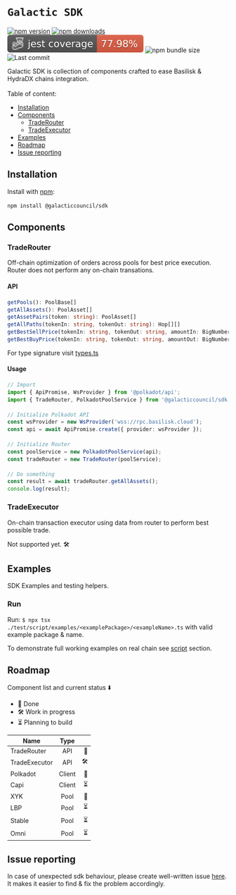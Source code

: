 <h1><code>Galactic SDK</code></h1>
<p>

[![npm version](https://img.shields.io/npm/v/@galacticcouncil/sdk.svg)](https://www.npmjs.com/package/@galacticcouncil/sdk)
[![npm downloads](https://img.shields.io/npm/dw/@galacticcouncil/sdk.svg)](https://www.npmjs.com/package/@galacticcouncil/sdk)
![Coverage](./badges/coverage-jest%20coverage.svg)
![npm bundle size](https://img.shields.io/bundlephobia/min/sdk)
![Last commit](https://img.shields.io/github/last-commit/galacticcouncil/sdk?logo=git)

</p>
Galactic SDK is collection of components crafted to ease Basilisk & HydraDX chains integration.
<br />
<br />
Table of content:

- [Installation](#installation)
- [Components](#components)
  - [TradeRouter](#traderouter)
  - [TradeExecutor](#tradeexecutor)
- [Examples](#examples)
- [Roadmap](#roadmap)
- [Issue reporting](#issue-reporting)

## Installation

Install with [npm](https://www.npmjs.com/):

`npm install @galacticcouncil/sdk`

## Components

### TradeRouter

Off-chain optimization of orders across pools for best price execution. Router does not perform any on-chain transations.

#### API

```typescript
getPools(): PoolBase[]
getAllAssets(): PoolAsset[]
getAssetPairs(token: string): PoolAsset[]
getAllPaths(tokenIn: string, tokenOut: string): Hop[][]
getBestSellPrice(tokenIn: string, tokenOut: string, amountIn: BigNumber): Swap[]
getBestBuyPrice(tokenIn: string, tokenOut: string, amountOut: BigNumber): Swap[]
```

For type signature visit [types.ts](src/types.ts)<br />

#### Usage

```typescript
// Import
import { ApiPromise, WsProvider } from '@polkadot/api';
import { TradeRouter, PolkadotPoolService } from '@galacticcouncil/sdk';

// Initialize Polkadot API
const wsProvider = new WsProvider('wss://rpc.basilisk.cloud');
const api = await ApiPromise.create({ provider: wsProvider });

// Initialize Router
const poolService = new PolkadotPoolService(api);
const tradeRouter = new TradeRouter(poolService);

// Do something
const result = await tradeRouter.getAllAssets();
console.log(result);
```

### TradeExecutor

On-chain transaction executor using data from router to perform best possible trade.

Not supported yet. 🛠

## Examples

SDK Examples and testing helpers.

### Run

Run: `$ npx tsx ./test/script/examples/<examplePackage>/<exampleName>.ts` with valid example package & name.

To demonstrate full working examples on real chain see [script](test/script/examples) section.

## Roadmap

Component list and current status ⬇️

- 🧪 Done
- 🛠 Work in progress
- ⏳ Planning to build

| Name          |  Type  |     |
| ------------- | :----: | --: |
| TradeRouter   |  API   |  🧪 |
| TradeExecutor |  API   |   🛠 |
| Polkadot      | Client |  🧪 |
| Capi          | Client |  ⏳ |
| XYK           |  Pool  |  🧪 |
| LBP           |  Pool  |  ⏳ |
| Stable        |  Pool  |  ⏳ |
| Omni          |  Pool  |  ⏳ |

## Issue reporting

In case of unexpected sdk behaviour, please create well-written issue [here](https://https://github.com/nohaapav/router-sdk/issues/new). It makes it easier to find & fix the problem accordingly.
